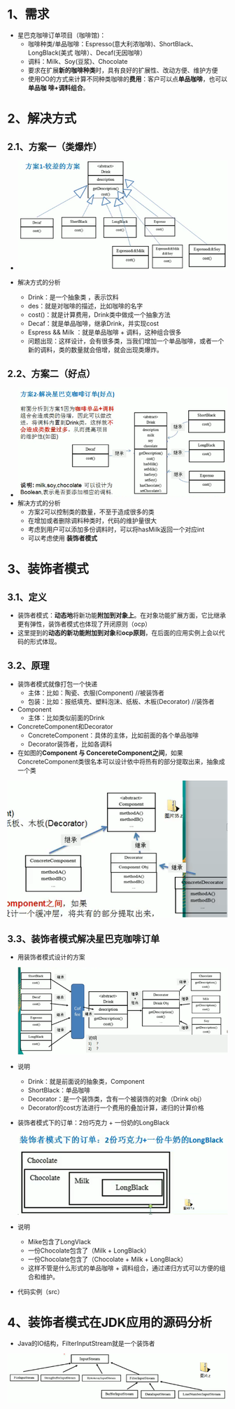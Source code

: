 # 1、需求

- 星巴克咖啡订单项目（咖啡馆)：
  - 咖啡种类/单品咖啡：Espresso(意大利浓咖啡)、ShortBlack、LongBlack(美式
    咖啡）、Decaf(无因咖啡）
  - 调料：Milk、Soy(豆浆)、Chocolate
  - 要求在扩展**新的咖啡种类**时，具有良好的扩展性、改动方便、维护方便
  - 使用OO的方式来计算不同种类咖啡的**费用**：客户可以点**单品咖啡**，也可以**单品咖**
    **啡+调料组合**。

# 2、解决方式

## 2.1、方案一（类爆炸）

- ![1563279844554](images\传统解决方式.png)

- 解决方式的分析
  - Drink：是一个抽象类 ，表示饮料
  - des：就是对咖啡的描述，比如咖啡的名字
  - cost()：就是计算费用，Drink类中做成一个抽象方法
  - Decaf：就是单品咖啡，继承Drink，并实现cost
  - Espress && Milk ：就是单品咖啡 + 调料，这种组合很多
  - 问题出现：这样设计，会有很多类，当我们增加一个单品咖啡，或者一个新的调料，类的数量就会倍增，就会出现类爆炸。

## 2.2、方案二（好点）

- ![1563280418156](images\解决方式2.png)
- 解决方式的分析
  - 方案2可以控制类的数量，不至于造成很多的类
  - 在增加或者删除调料种类时，代码的维护量很大
  - 考虑到用户可以添加多份调料时，可以将hasMilk返回一个对应int
  - 可以考虑使用 **装饰者模式**

# 3、装饰者模式

## 3.1、定义

- 装饰者模式：**动态地**将新功能**附加到对象上**。在对象功能扩展方面，它比继承更有弹性，装饰者模式也体现了开闭原则（ocp）
- 这里提到的**动态的新功能附加到对象**和**ocp原则**，在后面的应用实例上会以代码的形式体现。

## 3.2、原理

- 装饰者模式就像打包一个快递
  - 主体：比如：陶瓷、衣服(Component)        //被装饰者
  - 包装：比如：报纸填充、塑料泡沫、纸板、木板(Decorator)      //装饰者
- Component
  - 主体：比如类似前面的Drink
- ConcreteComponent和Decorator
  - ConcreteComponent：具体的主体，比如前面的各个单品咖啡
  - Decorator装饰者，比如各调料
- 在如图的**Component 与 ConcereteComponent之间**，如果ConcreteComponent类很名本可以设计依中将热有的部分提取出来，抽象成一个类

![1563281447450](images\原理图.png)



## 3.3、装饰者模式解决星巴克咖啡订单

- 用装饰者模式设计的方案

  ![1563281722346](images\装饰者模式解决问题.png)

- 说明

  - Drink：就是前面说的抽象类，Component
  - ShortBlack：单品咖啡
  - Decorator：是一个装饰类，含有一个被装饰的对象（Drink obj）
  - Decorator的cost方法进行一个费用的叠加计算，递归的计算价格

- 装饰者模式下的订单：2份巧克力 + 一份奶的LongBlack

  ![1563282087376](images\装饰者模式下的订单.png)

- 说明
  - Mike包含了LongVlack
  - 一份Chocolate包含了（Milk + LongBlack）
  - 一份Chocolate包含了（Chocolate + Milk + LongBlack）
  - 这样不管是什么形式的单品咖啡 + 调料组合，通过递归方式可以方便的组合和维护。

- 代码实例（src）

# 4、装饰者模式在JDK应用的源码分析

- Java的IO结构，FilterInputStream就是一个装饰者

![1563284280473](images\IO结构.png)

